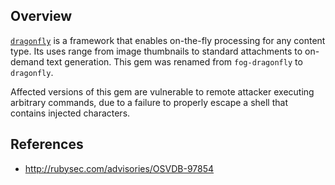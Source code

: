 ## Overview

[`dragonfly`](https://rubygems.org/gems/dragonfly) is a framework that enables on-the-fly processing for any content type. Its uses range from image thumbnails to standard attachments to on-demand text generation. This gem was renamed from `fog-dragonfly` to `dragonfly`.

Affected versions of this gem are vulnerable to remote attacker executing arbitrary commands, due to a failure to properly escape a shell that contains injected characters.

## References

- http://rubysec.com/advisories/OSVDB-97854

